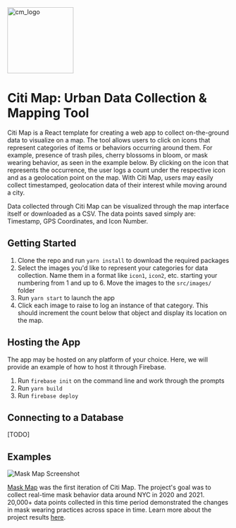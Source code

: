<img width="150" alt="cm_logo" src="https://user-images.githubusercontent.com/5104098/154332677-f2d7f2a9-3653-4679-a579-69912745df25.png">

# Citi Map: Urban Data Collection & Mapping Tool

Citi Map is a React template for creating a web app to collect on-the-ground data to visualize on a map. The tool allows users to click on icons that represent categories of items or behaviors occurring around them. For example, presence of trash piles, cherry blossoms in bloom, or mask wearing behavior, as seen in the example below. By clicking on the icon that represents the occurrence, the user logs a count under the respective icon and as a geolocation point on the map. With Citi Map, users may easily collect timestamped, geolocation data of their interest while moving around a city. 

Data collected through Citi Map can be visualized through the map interface itself or downloaded as a CSV. The data points saved simply are: Timestamp, GPS Coordinates, and Icon Number.

## Getting Started

1. Clone the repo and run `yarn install` to download the required packages
2. Select the images you'd like to represent your categories for data collection. Name them in a format like `icon1`, `icon2`, etc. starting your numbering from 1 and up to 6. Move the images to the `src/images/` folder
3. Run `yarn start` to launch the app
4. Click each image to raise to log an instance of that category. This should increment the count below that object and display its location on the map.

## Hosting the App

The app may be hosted on any platform of your choice. Here, we will provide an example of how to host it through Firebase. 
1. Run `firebase init` on the command line and work through the prompts
2. Run `yarn build`
3. Run `firebase deploy`

## Connecting to a Database

[TODO]

## Examples

![Mask Map Screenshot](https://user-images.githubusercontent.com/5104098/154335000-b60abd1e-fb4e-4ca4-bfad-fc354d20cb7b.png)

[Mask Map](https://github.com/dingaaling/mask-map) was the first iteration of Citi Map. The project's goal was to collect real-time mask behavior data around NYC in 2020 and 2021. 20,000+ data points collected in this time period demonstrated the changes in mask wearing practices across space in time. Learn more about the project results [here](https://jending.medium.com/to-all-the-masks-ive-loved-c72331644fb0).
